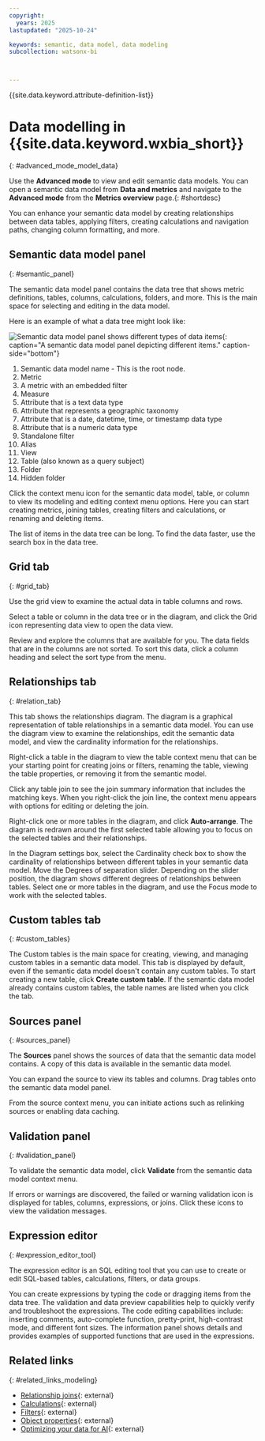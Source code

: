 ```yaml
---
copyright:
  years: 2025
lastupdated: "2025-10-24"

keywords: semantic, data model, data modeling
subcollection: watsonx-bi



---
```


{{site.data.keyword.attribute-definition-list}}


# Data modelling in {{site.data.keyword.wxbia_short}}
{: #advanced_mode_model_data}

Use the **Advanced mode** to view and edit semantic data models. You can open a semantic data model from **Data and metrics** and navigate to the **Advanced mode** from the **Metrics overview** page.{: #shortdesc}

You can enhance your semantic data model by creating relationships between data tables, applying filters, creating calculations and navigation paths, changing column formatting, and more.

## Semantic data model panel
{: #semantic_panel}

The semantic data model panel contains the data tree that shows metric definitions, tables, columns, calculations, folders, and more. This is the main space for selecting and editing in the data model.

Here is an example of what a data tree might look like:

![Semantic data model panel shows different types of data items](images/semantic_model_tree.png){: caption="A semantic data model panel depicting different items." caption-side="bottom"}

1. Semantic data model name - This is the root node. 
2. Metric 
3. A metric with an embedded filter 
4. Measure
5. Attribute that is a text data type
6. Attribute that represents a geographic taxonomy
7. Attribute that is a date, datetime, time, or timestamp data type
8. Attribute that is a numeric data type
9. Standalone filter
10. Alias
11. View
12. Table (also known as a query subject)
13. Folder
14. Hidden folder

Click the context menu icon for the semantic data model, table, or column to view its modeling and editing context menu options. Here you can start creating metrics, joining tables, creating filters and calculations, or renaming and deleting items.

The list of items in the data tree can be long. To find the data faster, use the search box in the data tree. 

## Grid tab
{: #grid_tab}

Use the grid view to examine the actual data in table columns and rows.

Select a table or column in the data tree or in the diagram, and click the Grid icon representing data view to open the data view.

Review and explore the columns that are available for you. The data fields that are in the columns are not sorted. To sort this data, click a column heading and select the sort type from the menu.

## Relationships tab
{: #relation_tab}

This tab shows the relationships diagram. The diagram is a graphical representation of table relationships in a semantic data model. You can use the diagram view to examine the relationships, edit the semantic data model, and view the cardinality information for the relationships.

Right-click a table in the diagram to view the table context menu that can be your starting point for creating joins or filters, renaming the table, viewing the table properties, or removing it from the semantic model.

Click any table join to see the join summary information that includes the matching keys. When you right-click the join line, the context menu appears with options for editing or deleting the join.

Right-click one or more tables in the diagram, and click **Auto-arrange**. The diagram is redrawn around the first selected table allowing you to focus on the selected tables and their relationships.

In the Diagram settings box, select the Cardinality check box to show the cardinality of relationships between different tables in your semantic data model. Move the Degrees of separation slider. Depending on the slider position, the diagram shows different degrees of relationships between tables. Select one or more tables in the diagram, and use the Focus mode to work with the selected tables.

## Custom tables tab
{: #custom_tables}

The Custom tables is the main space for creating, viewing, and managing custom tables in a semantic data model. This tab is displayed by default, even if the semantic data model doesn't contain any custom tables. To start creating a new table, click **Create custom table**. If the semantic data model already contains custom tables, the table names are listed when you click the tab.

## Sources panel
{: #sources_panel}

The **Sources** panel shows the sources of data that the semantic data model contains. A copy of this data is available in the semantic data model.

You can expand the source to view its tables and columns. Drag tables onto the semantic data model panel.

From the source context menu, you can initiate actions such as relinking sources or enabling data caching.

## Validation panel
{: #validation_panel}

To validate the semantic data model, click **Validate** from the semantic data model context menu.

If errors or warnings are discovered, the failed or warning validation icon is displayed for tables, columns, expressions, or joins. Click these icons to view the validation messages. 

## Expression editor
{: #expression_editor_tool}

The expression editor is an SQL editing tool that you can use to create or edit SQL-based tables, calculations, filters, or data groups.

You can create expressions by typing the code or dragging items from the data tree. The validation and data preview capabilities help to quickly verify and troubleshoot the expressions. The code editing capabilities include: inserting comments, auto-complete function, pretty-print, high-contrast mode, and different font sizes. The information panel shows details and provides examples of supported functions that are used in the expressions.

## Related links
{: #related_links_modeling}

- [Relationship joins](/docs/watsonx-bi?topic=watsonx-bi-relationships){: external}
- [Calculations](/docs/watsonx-bi?topic=watsonx-bi-calculations){: external}
- [Filters](/docs/watsonx-bi?topic=watsonx-bi-model_filters){: external}
- [Object properties](/docs/watsonx-bi?topic=watsonx-bi-model_object_prop){: external}
- [Optimizing your data for AI](/docs/watsonx-bi?topic=watsonx-bi-best_practices){: external}
